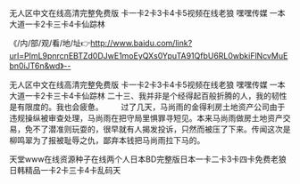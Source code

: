 无人区中文在线高清完整免费版
卡一卡2卡3卡4卡5视频在线老狼
嘿嘿传媒
一本大道一卡2卡三卡4卡仙踪林


《/内/部/观/看/地/址👉http://www.baidu.com/link?url=PImL9pnrcnEBTZd0DJwE1moEyQXs0YpuTA91QfbU6RL0wbkiFlNcvMuEbn0iJT6n&wd》--

无人区中文在线高清完整免费版
卡一卡2卡3卡4卡5视频在线老狼
嘿嘿传媒
一本大道一卡2卡三卡4卡仙踪林
	二十三、我并非是个经得起百般折腾的人，我的韧性是有限度的。我也会疲惫。
　　过了几天，马尚雨的金得利房土地资产公司由于违规操纵被审查处理，马尚雨在把守局里惧罪寻短见。本来马尚雨做房土地资产交易，免不了潜准则玩耍的，很早就有人揭发投诉，只然而被压了下来。传闻这次是柳鸣翠为了报被耻辱之仇，鄙弃本钱把马尚雨拉下马的。





天堂www在线资源种子在线两个人日本BD完整版日本一卡二卡3卡四卡免费老狼日韩精品一卡2卡三卡4卡乱码天
